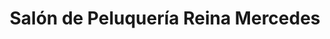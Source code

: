 ---
title: "Salón de Peluquería Reina Mercedes"
url: /sevilla/salon-de-peluqueria-reina-mercedes/
shop: Friseur
---
